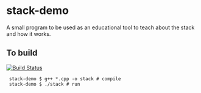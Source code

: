 # stack-demo
A small program to be used as an educational tool to teach about the stack and how it works.

## To build 
[![Build Status](https://travis-ci.org/dvtate/stack-demo.svg?branch=master)](https://travis-ci.org/dvtate/stack-demo)
```
 stack-demo $ g++ *.cpp -o stack # compile
 stack-demo $ ./stack # run
```
